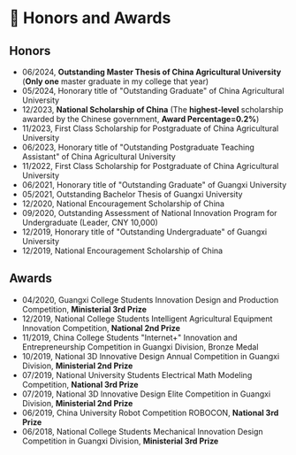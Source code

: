 # 🏅 Honors and Awards
## Honors
- 06/2024, **Outstanding Master Thesis of China Agricultural University** (**Only one** master graduate in my college that year)
- 05/2024, Honorary title of "Outstanding Graduate" of China Agricultural University
- 12/2023, **National Scholarship of China** (The **highest-level** scholarship awarded by the Chinese government, **Award Percentage=0.2%**)
- 11/2023, First Class Scholarship for Postgraduate of China Agricultural University
- 06/2023, Honorary title of "Outstanding Postgraduate Teaching Assistant" of China Agricultural University
- 11/2022, First Class Scholarship for Postgraduate of China Agricultural University
- 06/2021, Honorary title of "Outstanding Graduate" of Guangxi University
- 05/2021, Outstanding Bachelor Thesis of Guangxi University
- 12/2020, National Encouragement Scholarship of China
- 09/2020, Outstanding Assessment of National Innovation Program for Undergraduate (Leader, CNY 10,000)
- 12/2019, Honorary title of "Outstanding Undergraduate" of Guangxi University
- 12/2019, National Encouragement Scholarship of China

## Awards
- 04/2020, Guangxi College Students Innovation Design and Production Competition, **Ministerial 3rd Prize**
- 12/2019, National College Students Intelligent Agricultural Equipment Innovation Competition, **National 2nd Prize**
- 11/2019, China College Students "Internet+" Innovation and Entrepreneurship Competition in Guangxi Division, Bronze Medal
- 10/2019, National 3D lnnovative Design Annual Competition in Guangxi Division, **Ministerial 2nd Prize**
- 07/2019, National University Students Electrical Math Modeling Competition, **National 3rd Prize**
- 07/2019, National 3D lnnovative Design Elite Competition in Guangxi Division, **Ministerial 2nd Prize**
- 06/2019, China University Robot Competition ROBOCON, **National 3rd Prize**
- 06/2018, National College Students Mechanical Innovation Design Competition in Guangxi Division, **Ministerial 3rd Prize**
